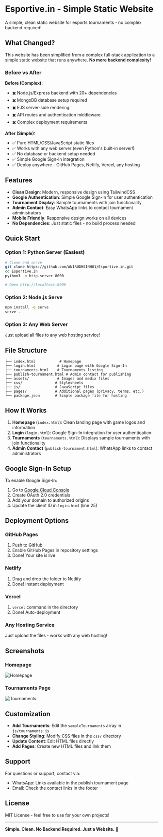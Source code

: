 # Esportive.in - Simple Static Website

A simple, clean static website for esports tournaments - no complex backend required!

## What Changed?

This website has been simplified from a complex full-stack application to a simple static website that runs anywhere. **No more backend complexity!**

### Before vs After

**Before (Complex):**
- ✖️ Node.js/Express backend with 20+ dependencies
- ✖️ MongoDB database setup required
- ✖️ EJS server-side rendering
- ✖️ API routes and authentication middleware
- ✖️ Complex deployment requirements

**After (Simple):**
- ✅ Pure HTML/CSS/JavaScript static files
- ✅ Works with any web server (even Python's built-in server!)
- ✅ No database or backend setup needed
- ✅ Simple Google Sign-In integration
- ✅ Deploy anywhere - GitHub Pages, Netlify, Vercel, any hosting

## Features

- **Clean Design**: Modern, responsive design using TailwindCSS
- **Google Authentication**: Simple Google Sign-In for user authentication
- **Tournament Display**: Sample tournaments with join functionality
- **Admin Contact**: Easy WhatsApp links to contact tournament administrators
- **Mobile Friendly**: Responsive design works on all devices
- **No Dependencies**: Just static files - no build process needed

## Quick Start

### Option 1: Python Server (Easiest)
```bash
# Clone and serve
git clone https://github.com/ANIRUDHSINH01/Esportive.in.git
cd Esportive.in
python3 -m http.server 8000

# Open http://localhost:8000
```

### Option 2: Node.js Serve
```bash
npm install -g serve
serve .
```

### Option 3: Any Web Server
Just upload all files to any web hosting service!

## File Structure

```
├── index.html           # Homepage
├── login.html          # Login page with Google Sign-In
├── tournaments.html    # Tournaments listing
├── publish-tournament.html # Admin contact for publishing
├── assets/             # Images and media files
├── css/               # Stylesheets
├── js/                # JavaScript files
├── pages/             # Additional pages (privacy, terms, etc.)
└── package.json       # Simple package file for hosting
```

## How It Works

1. **Homepage** (`index.html`): Clean landing page with game logos and information
2. **Login** (`login.html`): Google Sign-In integration for user authentication
3. **Tournaments** (`tournaments.html`): Displays sample tournaments with join functionality
4. **Admin Contact** (`publish-tournament.html`): WhatsApp links to contact administrators

## Google Sign-In Setup

To enable Google Sign-In:

1. Go to [Google Cloud Console](https://console.cloud.google.com/)
2. Create OAuth 2.0 credentials
3. Add your domain to authorized origins
4. Update the client ID in `login.html` (line 25)

## Deployment Options

### GitHub Pages
1. Push to GitHub
2. Enable GitHub Pages in repository settings
3. Done! Your site is live

### Netlify
1. Drag and drop the folder to Netlify
2. Done! Instant deployment

### Vercel
1. `vercel` command in the directory
2. Done! Auto-deployment

### Any Hosting Service
Just upload the files - works with any web hosting!

## Screenshots

### Homepage
![Homepage](https://github.com/user-attachments/assets/93c22a8a-9fdc-45b1-b057-5caaefc28fbe)

### Tournaments Page
![Tournaments](https://github.com/user-attachments/assets/bc2c6798-5d13-42ea-bbd8-2f6291901078)

## Customization

- **Add Tournaments**: Edit the `sampleTournaments` array in `js/tournaments.js`
- **Change Styling**: Modify CSS files in the `css/` directory
- **Update Content**: Edit HTML files directly
- **Add Pages**: Create new HTML files and link them

## Support

For questions or support, contact via:
- WhatsApp: Links available in the publish tournament page
- Email: Check the contact links in the footer

## License

MIT License - feel free to use for your own projects!

---

**Simple. Clean. No Backend Required. Just a Website.** 🚀